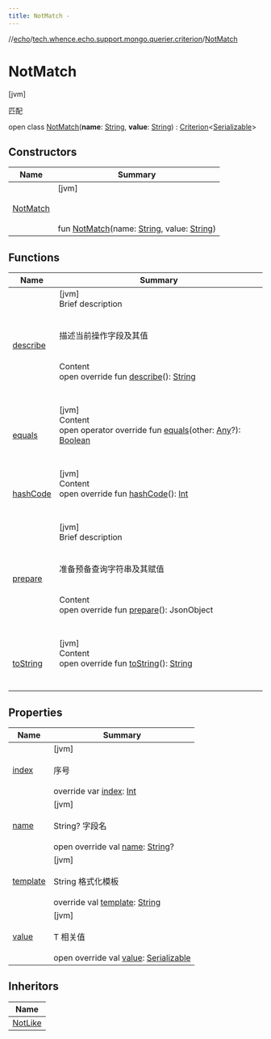 ```yaml
---
title: NotMatch -
---
```

//[echo](../../index.md)/[tech.whence.echo.support.mongo.querier.criterion](../index.md)/[NotMatch](index.md)



# NotMatch  
 [jvm] 

匹配

open class [NotMatch](index.md)(**name**: [String](https://kotlinlang.org/api/latest/jvm/stdlib/kotlin/-string/index.html), **value**: [String](https://kotlinlang.org/api/latest/jvm/stdlib/kotlin/-string/index.html)) : [Criterion](../../tech.whence.echo.support.mongo.querier.component/-criterion/index.md)<[Serializable](https://docs.oracle.com/javase/8/docs/api/java/io/Serializable.html)>    


## Constructors  
  
|  Name|  Summary| 
|---|---|
| [NotMatch](-not-match.md)|  [jvm] <br><br><br><br>fun [NotMatch](-not-match.md)(name: [String](https://kotlinlang.org/api/latest/jvm/stdlib/kotlin/-string/index.html), value: [String](https://kotlinlang.org/api/latest/jvm/stdlib/kotlin/-string/index.html))   <br>


## Functions  
  
|  Name|  Summary| 
|---|---|
| [describe](../../tech.whence.echo.support.mongo.querier.component/-criterion/describe.md)| [jvm]  <br>Brief description  <br><br><br>描述当前操作字段及其值<br><br>  <br>Content  <br>open override fun [describe](../../tech.whence.echo.support.mongo.querier.component/-criterion/describe.md)(): [String](https://kotlinlang.org/api/latest/jvm/stdlib/kotlin/-string/index.html)  <br><br><br>
| [equals](../../tech.whence.echo.support.mongo.querier.component/-criterion/equals.md)| [jvm]  <br>Content  <br>open operator override fun [equals](../../tech.whence.echo.support.mongo.querier.component/-criterion/equals.md)(other: [Any](https://kotlinlang.org/api/latest/jvm/stdlib/kotlin/-any/index.html)?): [Boolean](https://kotlinlang.org/api/latest/jvm/stdlib/kotlin/-boolean/index.html)  <br><br><br>
| [hashCode](../../tech.whence.echo.support.mongo.querier.component/-criterion/hash-code.md)| [jvm]  <br>Content  <br>open override fun [hashCode](../../tech.whence.echo.support.mongo.querier.component/-criterion/hash-code.md)(): [Int](https://kotlinlang.org/api/latest/jvm/stdlib/kotlin/-int/index.html)  <br><br><br>
| [prepare](prepare.md)| [jvm]  <br>Brief description  <br><br><br>准备预备查询字符串及其赋值<br><br>  <br>Content  <br>open override fun [prepare](prepare.md)(): JsonObject  <br><br><br>
| [toString](../../tech.whence.echo.webclient.response.exception/-response-unrecognized-exception/index.md#kotlin/Any/toString/#/PointingToDeclaration/)| [jvm]  <br>Content  <br>open override fun [toString](../../tech.whence.echo.webclient.response.exception/-response-unrecognized-exception/index.md#kotlin/Any/toString/#/PointingToDeclaration/)(): [String](https://kotlinlang.org/api/latest/jvm/stdlib/kotlin/-string/index.html)  <br><br><br>


## Properties  
  
|  Name|  Summary| 
|---|---|
| [index](index.md#tech.whence.echo.support.mongo.querier.criterion/NotMatch/index/#/PointingToDeclaration/)|  [jvm] <br><br>序号<br><br>override var [index](index.md#tech.whence.echo.support.mongo.querier.criterion/NotMatch/index/#/PointingToDeclaration/): [Int](https://kotlinlang.org/api/latest/jvm/stdlib/kotlin/-int/index.html)   <br>
| [name](index.md#tech.whence.echo.support.mongo.querier.criterion/NotMatch/name/#/PointingToDeclaration/)|  [jvm] <br><br>String? 字段名<br><br>open override val [name](index.md#tech.whence.echo.support.mongo.querier.criterion/NotMatch/name/#/PointingToDeclaration/): [String](https://kotlinlang.org/api/latest/jvm/stdlib/kotlin/-string/index.html)?   <br>
| [template](index.md#tech.whence.echo.support.mongo.querier.criterion/NotMatch/template/#/PointingToDeclaration/)|  [jvm] <br><br>String 格式化模板<br><br>override val [template](index.md#tech.whence.echo.support.mongo.querier.criterion/NotMatch/template/#/PointingToDeclaration/): [String](https://kotlinlang.org/api/latest/jvm/stdlib/kotlin/-string/index.html)   <br>
| [value](index.md#tech.whence.echo.support.mongo.querier.criterion/NotMatch/value/#/PointingToDeclaration/)|  [jvm] <br><br>T 相关值<br><br>open override val [value](index.md#tech.whence.echo.support.mongo.querier.criterion/NotMatch/value/#/PointingToDeclaration/): [Serializable](https://docs.oracle.com/javase/8/docs/api/java/io/Serializable.html)   <br>


## Inheritors  
  
|  Name| 
|---|
| [NotLike](../-not-like/index.md)

